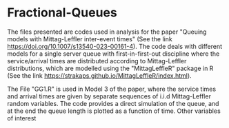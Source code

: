 # Fractional-Queues
The files presented are codes used in analysis for the paper "Queuing models with Mittag-Leffler inter-event times" (See the link https://doi.org/10.1007/s13540-023-00161-4). The code deals with different models for a single server queue with first-in-first-out discipline where the service/arrival times are distributed according to Mittag-Leffler distributions, which are modelled using the "MittagLeffleR" package in R (See the link https://strakaps.github.io/MittagLeffleR/index.html).

The File "GG1.R" is used in Model 3 of the paper, where the service times and arrival times are given by separate sequences of i.i.d Mittag-Leffler random variables. The code provides a direct simulation of the queue, and at the end the queue length is plotted as a function of time. Other variables of interest 
